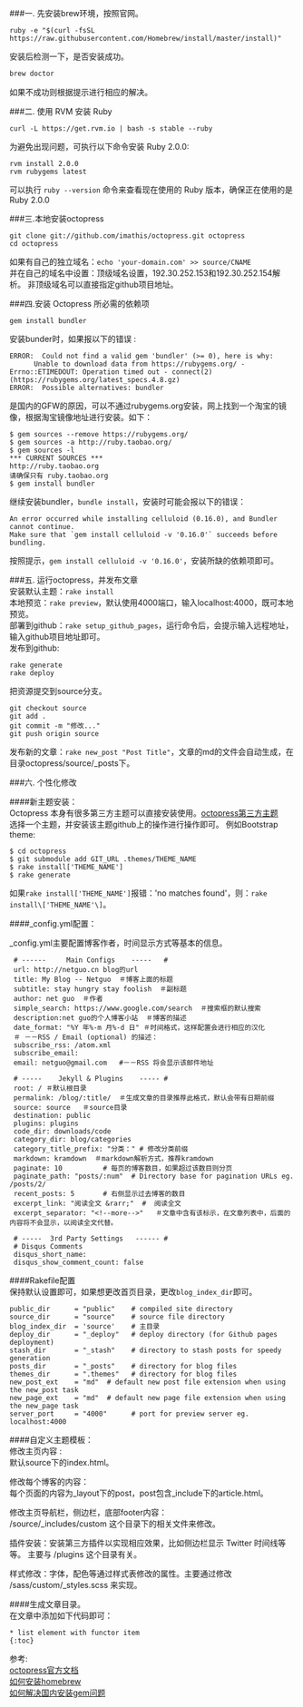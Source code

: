
###一. 先安装brew环境，按照官网。  

  
```
ruby -e "$(curl -fsSL https://raw.githubusercontent.com/Homebrew/install/master/install)"   
```    
安装后检测一下，是否安装成功。  
```bash
brew doctor  
```      
如果不成功则根据提示进行相应的解决。  
   
###二. 使用 RVM 安装 Ruby  
```
curl -L https://get.rvm.io | bash -s stable --ruby  
```
为避免出现问题，可执行以下命令安装 Ruby 2.0.0:  

```  
rvm install 2.0.0   
rvm rubygems latest  
```
可以执行 `ruby --version` 命令来查看现在使用的 Ruby 版本，确保正在使用的是 Ruby 2.0.0  
  
###三.本地安装octopress  
```
git clone git://github.com/imathis/octopress.git octopress
cd octopress
```    
如果有自己的独立域名：`echo 'your-domain.com' >> source/CNAME`  
并在自己的域名中设置：顶级域名设置，192.30.252.153和192.30.252.154解析。 非顶级域名可以直接指定github项目地址。
  
###四.安装 Octopress 所必需的依赖项  
```
gem install bundler
```  
安装bunder时，如果报以下的错误  :  

```
ERROR:  Could not find a valid gem 'bundler' (>= 0), here is why:
      Unable to download data from https://rubygems.org/ - Errno::ETIMEDOUT: Operation timed out - connect(2) (https://rubygems.org/latest_specs.4.8.gz)
ERROR:  Possible alternatives: bundler     
```  
是国内的GFW的原因，可以不通过rubygems.org安装，网上找到一个淘宝的镜像，根据淘宝镜像地址进行安装。如下：    

```  
$ gem sources --remove https://rubygems.org/
$ gem sources -a http://ruby.taobao.org/
$ gem sources -l
*** CURRENT SOURCES ***
http://ruby.taobao.org
请确保只有 ruby.taobao.org
$ gem install bundler  
```  
继续安装bundler，`bundle install`，安装时可能会报以下的错误：    

```  
An error occurred while installing celluloid (0.16.0), and Bundler cannot continue.
Make sure that `gem install celluloid -v '0.16.0'` succeeds before bundling.  
```  
按照提示，`gem install celluloid -v '0.16.0'`，安装所缺的依赖项即可。    

###五. 运行octopress，并发布文章    
安装默认主题：`rake install`  
本地预览：`rake preview`，默认使用4000端口，输入localhost:4000，既可本地预览。  
部署到github：`rake setup_github_pages`，运行命令后，会提示输入远程地址，输入github项目地址即可。  
发布到github:     
```
rake generate  
rake deploy  
```  
把资源提交到source分支。  
  
```
git checkout source  
git add .  
git commit -m "修改..."  
git push origin source  
```  
发布新的文章：`rake new_post "Post Title"`，文章的md的文件会自动生成，在目录octopress/source/_posts下。  


###六. 个性化修改   
     
####新主题安装：  
Octopress 本身有很多第三方主题可以直接安装使用。[octopress第三方主题](https://github.com/imathis/octopress/wiki/3rd-Party-Octopress-Themes)  
选择一个主题，并安装该主题github上的操作进行操作即可。
例如Bootstrap theme:    

```  
$ cd octopress
$ git submodule add GIT_URL .themes/THEME_NAME
$ rake install['THEME_NAME']
$ rake generate 
```  
如果`rake install['THEME_NAME']`报错：'no matches found'，则：`rake install\['THEME_NAME'\]`。  

####_config.yml配置：  
  
 _config.yml主要配置博客作者，时间显示方式等基本的信息。    
 
   
```
 # ------     Main Configs    -----   #  
 url: http://netguo.cn blog的url  
 title: My Blog -- Netguo  ＃博客上面的标题  
 subtitle: stay hungry stay foolish  ＃副标题  
 author: net guo  ＃作者  
 simple_search: https://www.google.com/search  ＃搜索框的默认搜索  
 description:net guo的个人博客小站  ＃博客的描述
 date_format: "%Y 年%-m 月%-d 日" ＃时间格式，这样配置会进行相应的汉化
 ＃ －－RSS / Email (optional) 的描述：
 subscribe_rss: /atom.xml
 subscribe_email:
 email: netguo@gmail.com   #－－RSS 将会显示该邮件地址 
 
 # -----    Jekyll & Plugins    ----- #  
 root: / ＃默认根目录
 permalink: /blog/:title/  ＃生成文章的目录推荐此格式，默认会带有日期前缀
 source: source   ＃source目录
 destination: public
 plugins: plugins
 code_dir: downloads/code
 category_dir: blog/categories
 category_title_prefix: "分类：" # 修改分类前缀
 markdown: kramdown  ＃markdown解析方式，推荐kramdown
 paginate: 10          # 每页的博客数目，如果超过该数目则分页
 paginate_path: "posts/:num"  # Directory base for pagination URLs eg. /posts/2/
 recent_posts: 5       # 右侧显示过去博客的数目
 excerpt_link: "阅读全文 &rarr;"  #  阅读全文
 excerpt_separator: "<!--more-->"   ＃文章中含有该标示，在文章列表中，后面的内容将不会显示，以阅读全文代替。 
 
 # -----  3rd Party Settings   ------ #  
 # Disqus Comments
 disqus_short_name:
 disqus_show_comment_count: false
```

####Rakefile配置    
保持默认设置即可，如果想更改首页目录，更改`blog_index_dir`即可。
  
```  
public_dir      = "public"    # compiled site directory
source_dir      = "source"    # source file directory
blog_index_dir  = 'source'    # 主目录
deploy_dir      = "_deploy"   # deploy directory (for Github pages deployment)
stash_dir       = "_stash"    # directory to stash posts for speedy generation
posts_dir       = "_posts"    # directory for blog files
themes_dir      = ".themes"   # directory for blog files
new_post_ext    = "md"  # default new post file extension when using the new_post task
new_page_ext    = "md"  # default new page file extension when using the new_page task
server_port     = "4000"      # port for preview server eg. localhost:4000  
```

####自定义主题模板：    
修改主页内容 :  
默认source下的index.html。  
  
修改每个博客的内容：  
每个页面的内容为_layout下的post，post包含_include下的article.html。   
 
修改主页导航栏，侧边栏，底部footer内容：  
/source/_includes/custom 这个目录下的相关文件来修改。  

插件安装：安装第三方插件以实现相应效果，比如侧边栏显示 Twitter 时间线等等。 主要与 /plugins 这个目录有关。  

样式修改：字体，配色等通过样式表修改的属性。主要通过修改 /sass/custom/_styles.scss 来实现。 
  
####生成文章目录。  
在文章中添加如下代码即可：  
  
```  
* list element with functor item
{:toc}  
```

参考:  
[octopress官方文档](http://octopress.org/docs/)    
[如何安装homebrew](http://brew.sh/index_zh-cn.html)  
[如何解决国内安装gem问题](http://github.kimziv.com/2013/07/19/how-to-install-ruby-gems-in-china/)  


 
 
 
 
 

